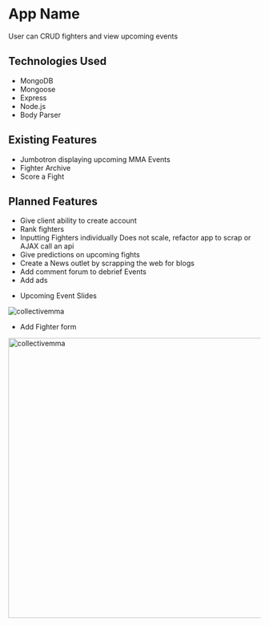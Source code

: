 # App Name
User can CRUD fighters and view upcoming events

## Technologies Used
- MongoDB
- Mongoose
- Express
- Node.js
- Body Parser

## Existing Features
- Jumbotron displaying upcoming MMA Events
- Fighter Archive
- Score a Fight

## Planned Features
- Give client ability to create account
- Rank fighters
- Inputting Fighters individually Does not scale, refactor app to scrap or AJAX call an api
- Give predictions on upcoming fights
- Create a News outlet by scrapping the web for blogs
- Add comment forum to debrief Events
- Add ads

* Upcoming Event Slides

![collectivemma](https://cloud.githubusercontent.com/assets/12709735/17750311/a3e7dbda-6476-11e6-8e36-420f911f80cf.jpg)


* Add Fighter form


<img width="559" alt="collectivemma" src="https://cloud.githubusercontent.com/assets/12709735/17750312/a6d0ad04-6476-11e6-8308-6897a0576242.png">

